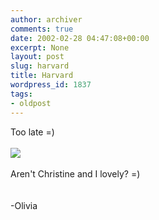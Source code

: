 ```yaml
---
author: archiver
comments: true
date: 2002-02-28 04:47:08+00:00
excerpt: None
layout: post
slug: harvard
title: Harvard
wordpress_id: 1837
tags:
- oldpost
---
```


Too late =)<br /><br /><img src="http://www.oliverweb.com/newsimages/chrislivasPK.jpg"><br /><br />Aren't Christine and I lovely? =)<br /><br /><br />-Olivia